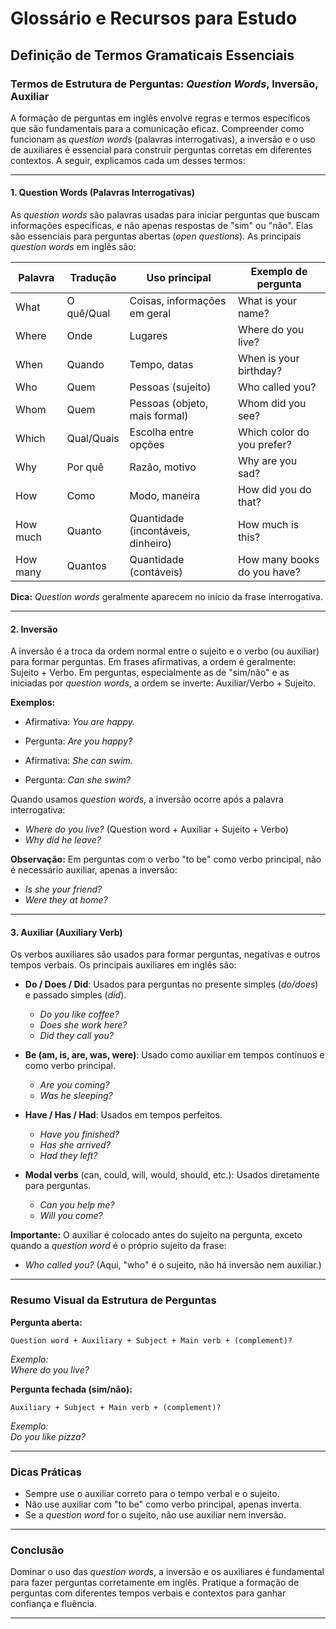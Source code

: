 
# Glossário e Recursos para Estudo

## Definição de Termos Gramaticais Essenciais

### Termos de Estrutura de Perguntas: *Question Words*, Inversão, Auxiliar

A formação de perguntas em inglês envolve regras e termos específicos que são fundamentais para a comunicação eficaz. Compreender como funcionam as *question words* (palavras interrogativas), a inversão e o uso de auxiliares é essencial para construir perguntas corretas em diferentes contextos. A seguir, explicamos cada um desses termos:

---

#### 1. **Question Words (Palavras Interrogativas)**

As *question words* são palavras usadas para iniciar perguntas que buscam informações específicas, e não apenas respostas de "sim" ou "não". Elas são essenciais para perguntas abertas (*open questions*). As principais *question words* em inglês são:

| Palavra   | Tradução      | Uso principal                        | Exemplo de pergunta         |
|-----------|---------------|--------------------------------------|-----------------------------|
| What      | O quê/Qual    | Coisas, informações em geral         | What is your name?          |
| Where     | Onde          | Lugares                              | Where do you live?          |
| When      | Quando        | Tempo, datas                         | When is your birthday?      |
| Who       | Quem          | Pessoas (sujeito)                    | Who called you?             |
| Whom      | Quem          | Pessoas (objeto, mais formal)        | Whom did you see?           |
| Which     | Qual/Quais    | Escolha entre opções                 | Which color do you prefer?  |
| Why       | Por quê       | Razão, motivo                        | Why are you sad?            |
| How       | Como          | Modo, maneira                        | How did you do that?        |
| How much  | Quanto        | Quantidade (incontáveis, dinheiro)   | How much is this?           |
| How many  | Quantos       | Quantidade (contáveis)               | How many books do you have? |

**Dica:** *Question words* geralmente aparecem no início da frase interrogativa.

---

#### 2. **Inversão**

A inversão é a troca da ordem normal entre o sujeito e o verbo (ou auxiliar) para formar perguntas. Em frases afirmativas, a ordem é geralmente: Sujeito + Verbo. Em perguntas, especialmente as de "sim/não" e as iniciadas por *question words*, a ordem se inverte: Auxiliar/Verbo + Sujeito.

**Exemplos:**

- Afirmativa: *You are happy.*
- Pergunta: *Are you happy?*

- Afirmativa: *She can swim.*
- Pergunta: *Can she swim?*

Quando usamos *question words*, a inversão ocorre após a palavra interrogativa:

- *Where do you live?* (Question word + Auxiliar + Sujeito + Verbo)
- *Why did he leave?*

**Observação:** Em perguntas com o verbo "to be" como verbo principal, não é necessário auxiliar, apenas a inversão:

- *Is she your friend?*
- *Were they at home?*

---

#### 3. **Auxiliar (Auxiliary Verb)**

Os verbos auxiliares são usados para formar perguntas, negativas e outros tempos verbais. Os principais auxiliares em inglês são:

- **Do / Does / Did**: Usados para perguntas no presente simples (*do/does*) e passado simples (*did*).
  - *Do you like coffee?*
  - *Does she work here?*
  - *Did they call you?*

- **Be (am, is, are, was, were)**: Usado como auxiliar em tempos contínuos e como verbo principal.
  - *Are you coming?*
  - *Was he sleeping?*

- **Have / Has / Had**: Usados em tempos perfeitos.
  - *Have you finished?*
  - *Has she arrived?*
  - *Had they left?*

- **Modal verbs** (can, could, will, would, should, etc.): Usados diretamente para perguntas.
  - *Can you help me?*
  - *Will you come?*

**Importante:** O auxiliar é colocado antes do sujeito na pergunta, exceto quando a *question word* é o próprio sujeito da frase:

- *Who called you?* (Aqui, "who" é o sujeito, não há inversão nem auxiliar.)

---

### Resumo Visual da Estrutura de Perguntas

**Pergunta aberta:**
```
Question word + Auxiliary + Subject + Main verb + (complement)?
```
*Exemplo:*  
*Where do you live?*

**Pergunta fechada (sim/não):**
```
Auxiliary + Subject + Main verb + (complement)?
```
*Exemplo:*  
*Do you like pizza?*

---

### Dicas Práticas

- Sempre use o auxiliar correto para o tempo verbal e o sujeito.
- Não use auxiliar com "to be" como verbo principal, apenas inverta.
- Se a *question word* for o sujeito, não use auxiliar nem inversão.

---

### Conclusão

Dominar o uso das *question words*, a inversão e os auxiliares é fundamental para fazer perguntas corretamente em inglês. Pratique a formação de perguntas com diferentes tempos verbais e contextos para ganhar confiança e fluência.

---
```